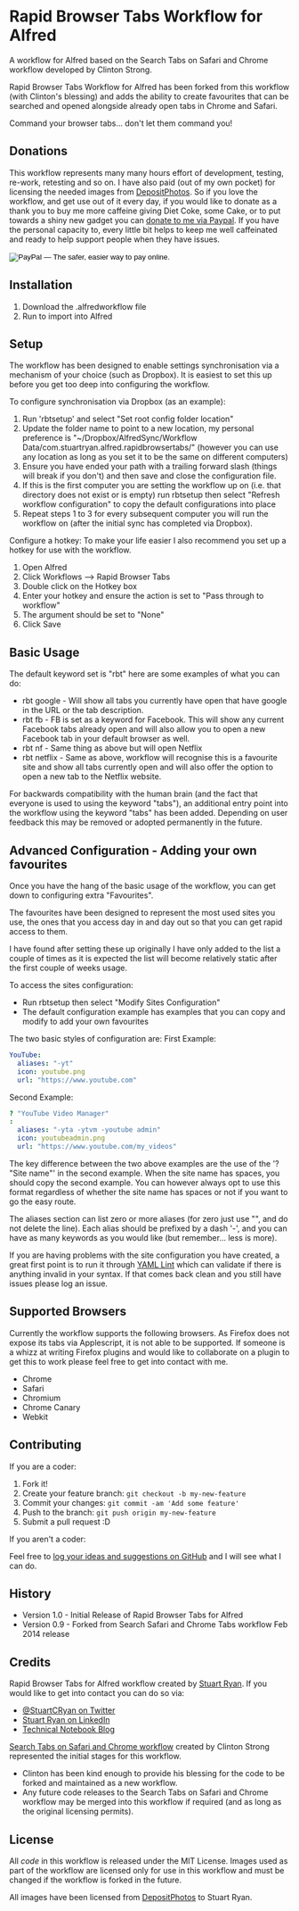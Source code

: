 # Rapid Browser Tabs Workflow for Alfred
A workflow for Alfred based on the Search Tabs on Safari and Chrome workflow developed by Clinton Strong.

Rapid Browser Tabs Workflow for Alfred has been forked from this workflow (with Clinton's blessing) and adds the ability to create favourites that can be searched and opened alongside already open tabs in Chrome and Safari.

Command your browser tabs... don't let them command you!

## Donations
This workflow represents many many hours effort of development, testing, re-work, retesting and so on. I have also paid (out of my own pocket) for licensing the needed images from [DepositPhotos](http://depositphotos.com?ref=1682540). So if you love the workflow, and get use out of it every day, if you would like to donate as a thank you to buy me more caffeine giving Diet Coke, some Cake, or to put towards a shiny new gadget you can [donate to me via Paypal](https://www.paypal.com/cgi-bin/webscr?cmd=_s-xclick&hosted_button_id=JM6E65M2GLXHE). If you have the personal capacity to, every little bit helps to keep me well caffeinated and ready to help support people when they have issues. 

<form action="https://www.paypal.com/cgi-bin/webscr" method="post" target="_top">
<input type="hidden" name="cmd" value="_s-xclick">
<input type="hidden" name="hosted_button_id" value="JM6E65M2GLXHE">
<input type="image" src="https://www.paypalobjects.com/en_AU/i/btn/btn_donateCC_LG.gif" border="0" name="submit" alt="PayPal — The safer, easier way to pay online.">
<img alt="" border="0" src="https://www.paypalobjects.com/en_AU/i/scr/pixel.gif" width="1" height="1">
</form>

## Installation

1. Download the .alfredworkflow file
2. Run to import into Alfred

## Setup
The workflow has been designed to enable settings synchronisation via a mechanism of your choice (such as Dropbox). It is easiest to set this up before you get too deep into configuring the workflow.

To configure synchronisation via Dropbox (as an example):

1. Run 'rbtsetup' and select "Set root config folder location"
2. Update the folder name to point to a new location, my personal preference is "~/Dropbox/AlfredSync/Workflow Data/com.stuartryan.alfred.rapidbrowsertabs/" (however you can use any location as long as you set it to be the same on different computers)
3. Ensure you have ended your path with a trailing forward slash (things will break if you don't) and then save and close the configuration file. 
4. If this is the first computer you are setting the workflow up on (i.e. that directory does not exist or is empty) run rbtsetup then select "Refresh workflow configuration" to copy the default configurations into place
5. Repeat steps 1 to 3 for every subsequent computer you will run the workflow on (after the initial sync has completed via Dropbox).

Configure a hotkey:
To make your life easier I also recommend you set up a hotkey for use with the workflow. 

1. Open Alfred
2. Click Workflows --> Rapid Browser Tabs
3. Double click on the Hotkey box
4. Enter your hotkey and ensure the action is set to "Pass through to workflow"
5. The argument should be set to "None"
6. Click Save

## Basic Usage

The default keyword set is "rbt" here are some examples of what you can do:
* rbt google - Will show all tabs you currently have open that have google in the URL or the tab description.
* rbt fb - FB is set as a keyword for Facebook. This will show any current Facebook tabs already open and will also allow you to open a new Facebook tab in your default browser as well.
* rbt nf - Same thing as above but will open Netflix
* rbt netflix - Same as above, workflow will recognise this is a favourite site and show all tabs currently open and will also offer the option to open a new tab to the Netflix website.

For backwards compatibility with the human brain (and the fact that everyone is used to using the keyword "tabs"), an additional entry point into the workflow using the keyword "tabs" has been added. Depending on user feedback this may be removed or adopted permanently in the future.

## Advanced Configuration - Adding your own favourites

Once you have the hang of the basic usage of the workflow, you can get down to configuring extra "Favourites".

The favourites have been designed to represent the most used sites you use, the ones that you access day in and day out so that you can get rapid access to them.

I have found after setting these up originally I have only added to the list a couple of times as it is expected the list will become relatively static after the first couple of weeks usage.

To access the sites configuration:
* Run rbtsetup then select "Modify Sites Configuration"
* The default configuration example has examples that you can copy and modify to add your own favourites

The two basic styles of configuration are:
First Example:
```YAML
YouTube: 
  aliases: "-yt"
  icon: youtube.png
  url: "https://www.youtube.com"
```
Second Example:

```YAML
? "YouTube Video Manager"
: 
  aliases: "-yta -ytvm -youtube admin"
  icon: youtubeadmin.png
  url: "https://www.youtube.com/my_videos"
```
The key difference between the two above examples are the use of the '? "Site name"' in the second example. When the site name has spaces, you should copy the second example. You can however always opt to use this format regardless of whether the site name has spaces or not if you want to go the easy route.

The aliases section can list zero or more aliases (for zero just use "", and do not delete the line). Each alias should be prefixed by a dash '-', and you can have as many keywords as you would like (but remember... less is more).

If you are having problems with the site configuration you have created, a great first point is to run it through [YAML Lint](http://www.yamllint.com/) which can validate if there is anything invalid in your syntax. If that comes back clean and you still have issues please log an issue.

## Supported Browsers

Currently the workflow supports the following browsers. As Firefox does not expose its tabs via Applescript, it is not able to be supported. If someone is a whizz at writing Firefox plugins and would like to collaborate on a plugin to get this to work please feel free to get into contact with me.
* Chrome
* Safari
* Chromium
* Chrome Canary
* Webkit

## Contributing

If you are a coder:

1. Fork it!
2. Create your feature branch: `git checkout -b my-new-feature`
3. Commit your changes: `git commit -am 'Add some feature'`
4. Push to the branch: `git push origin my-new-feature`
5. Submit a pull request :D

If you aren't a coder:

Feel free to [log your ideas and suggestions on GitHub](https://github.com/stuartcryan/rapid-browser-tabs-for-alfred/issues) and I will see what I can do. 

## History

* Version 1.0 - Initial Release of Rapid Browser Tabs for Alfred
* Version 0.9 - Forked from Search Safari and Chrome Tabs workflow Feb 2014 release

## Credits

Rapid Browser Tabs for Alfred workflow created by [Stuart Ryan](http://stuartryan.com). If you would like to get into contact you can do so via:
* [@StuartCRyan on Twitter](http://twitter.com/stuartcryan)
* [Stuart Ryan on LinkedIn](https://au.linkedin.com/in/stuartcryan)
* [Technical Notebook Blog](http://technicalnotebook.com)

[Search Tabs on Safari and Chrome workflow](http://www.alfredforum.com/topic/236-search-safari-and-chrome-tabs-updated-feb-8-2014/) created by Clinton Strong represented the initial stages for this workflow.
* Clinton has been kind enough to provide his blessing for the code to be forked and maintained as a new workflow.
* Any future code releases to the Search Tabs on Safari and Chrome workflow may be merged into this workflow if required (and as long as the original licensing permits).

## License

All *code* in this workflow is released under the MIT License. Images used as part of the workflow are licensed only for use in this workflow and must be changed if the workflow is forked in the future.

All images have been licensed from [DepositPhotos](http://depositphotos.com?ref=1682540) to Stuart Ryan.